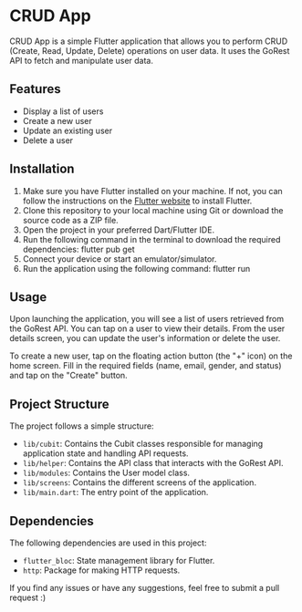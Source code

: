 # CRUD App

CRUD App is a simple Flutter application that allows you to perform CRUD (Create, Read, Update, Delete) operations on user data. It uses the GoRest API to fetch and manipulate user data.

## Features

- Display a list of users
- Create a new user
- Update an existing user
- Delete a user

## Installation

1. Make sure you have Flutter installed on your machine. If not, you can follow the instructions on the [Flutter website](https://flutter.dev) to install Flutter.
2. Clone this repository to your local machine using Git or download the source code as a ZIP file.
3. Open the project in your preferred Dart/Flutter IDE.
4. Run the following command in the terminal to download the required dependencies:
flutter pub get
5. Connect your device or start an emulator/simulator.
6. Run the application using the following command:
flutter run

## Usage

Upon launching the application, you will see a list of users retrieved from the GoRest API. You can tap on a user to view their details. From the user details screen, you can update the user's information or delete the user.

To create a new user, tap on the floating action button (the "+" icon) on the home screen. Fill in the required fields (name, email, gender, and status) and tap on the "Create" button.

## Project Structure

The project follows a simple structure:

- `lib/cubit`: Contains the Cubit classes responsible for managing application state and handling API requests.
- `lib/helper`: Contains the API class that interacts with the GoRest API.
- `lib/modules`: Contains the User model class.
- `lib/screens`: Contains the different screens of the application.
- `lib/main.dart`: The entry point of the application.

## Dependencies

The following dependencies are used in this project:

- `flutter_bloc`: State management library for Flutter.
- `http`: Package for making HTTP requests.


If you find any issues or have any suggestions, feel free to submit a pull request :)

